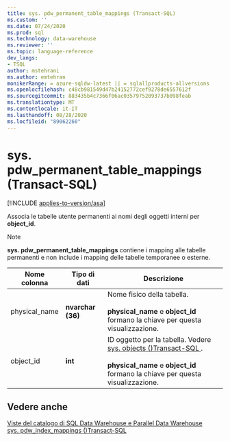 ```yaml
---
title: sys. pdw_permanent_table_mappings (Transact-SQL)
ms.custom: ''
ms.date: 07/24/2020
ms.prod: sql
ms.technology: data-warehouse
ms.reviewer: ''
ms.topic: language-reference
dev_langs:
- TSQL
author: mstehrani
ms.author: emtehran
monikerRange: = azure-sqldw-latest || = sqlallproducts-allversions
ms.openlocfilehash: c48cb981549d47b24152772cef9278de6557612f
ms.sourcegitcommit: 883435b4c7366f06ac03579752093737b098feab
ms.translationtype: MT
ms.contentlocale: it-IT
ms.lasthandoff: 08/28/2020
ms.locfileid: "89062260"
---
```

# <a name="syspdw_permanent_table_mappings-transact-sql"></a>sys. pdw_permanent_table_mappings (Transact-SQL)
[!INCLUDE [applies-to-version/asa](../../includes/applies-to-version/asa.md)]

  Associa le tabelle utente permanenti ai nomi degli oggetti interni per **object_id**.  
  
> [!NOTE]
> **sys. pdw_permanent_table_mappings** contiene i mapping alle tabelle permanenti e non include i mapping delle tabelle temporanee o esterne.

|Nome colonna|Tipo di dati|Descrizione|  
|-----------------|---------------|-----------------|  
|physical_name|**nvarchar (36)**|Nome fisico della tabella.<br /><br /> **physical_name** e **object_id** formano la chiave per questa visualizzazione.||  
|object_id|**int**|ID oggetto per la tabella. Vedere [sys. objects &#40;&#41;Transact-SQL ](../../relational-databases/system-catalog-views/sys-objects-transact-sql.md).<br /><br /> **physical_name** e **object_id** formano la chiave per questa visualizzazione.||  
  
## <a name="see-also"></a>Vedere anche  
 [Viste del catalogo di SQL Data Warehouse e Parallel Data Warehouse](../../relational-databases/system-catalog-views/sql-data-warehouse-and-parallel-data-warehouse-catalog-views.md)   
 [sys. pdw_index_mappings &#40;&#41;Transact-SQL ](../../relational-databases/system-catalog-views/sys-pdw-index-mappings-transact-sql.md)  
  
  
